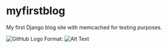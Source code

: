 # myfirstblog
My first Django blog site with memcached for testing purposes.

![GitHub Logo](/images/logo.png)
Format: ![Alt Text](url)
